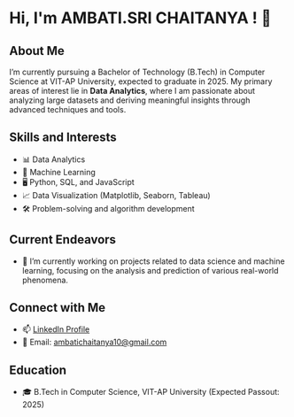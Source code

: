 # Hi, I'm AMBATI.SRI CHAITANYA ! 👋

## About Me

I’m currently pursuing a Bachelor of Technology (B.Tech) in Computer Science at VIT-AP University, expected to graduate in 2025. My primary areas of interest lie in **Data Analytics**, where I am passionate about analyzing large datasets and deriving meaningful insights through advanced techniques and tools.

## Skills and Interests
- 📊 Data Analytics
- 🧠 Machine Learning
- 🖥️ Python, SQL, and JavaScript
- 📈 Data Visualization (Matplotlib, Seaborn, Tableau)
- 🛠️ Problem-solving and algorithm development

## Current Endeavors
- 🌱 I’m currently working on projects related to data science and machine learning, focusing on the analysis and prediction of various real-world phenomena.

## Connect with Me
- 📫 [LinkedIn Profile](https://www.linkedin.com/in/ambati-chaitanya-a42102253/)
- 📧 Email: ambatichaitanya10@gmail.com

## Education
- 🎓 B.Tech in Computer Science, VIT-AP University (Expected Passout: 2025)
